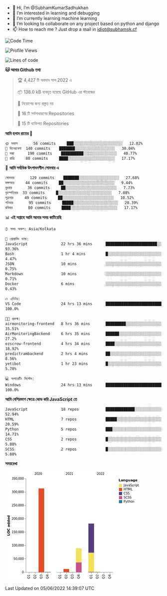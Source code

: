 - 👋 Hi, I’m @SubhamKumarSadhukhan
- 👀 I’m interested in learning and debugging
- 🌱 I’m currently learning machine learning
- 💞️ I’m looking to collaborate on any project based on python and django
- 📫 How to reach me ?
      Just drop a mail in idiot@subhamsk.cf

<!---
SubhamKumarSadhukhan/SubhamKumarSadhukhan is a ✨ special ✨ repository because its `README.md` (this file) appears on your GitHub profile.
You can click the Preview link to take a look at your changes.
--->


<!--START_SECTION:waka-->
![Code Time](http://img.shields.io/badge/Code%20Time-538%20hrs%2042%20mins-blue)

![Profile Views](http://img.shields.io/badge/%E0%A6%AA%E0%A7%8D%E0%A6%B0%E0%A7%8B%E0%A6%AB%E0%A6%BE%E0%A6%87%E0%A6%B2%20%E0%A6%A6%E0%A6%B0%E0%A7%8D%E0%A6%B6%E0%A6%A8-50-blue)

![Lines of code](https://img.shields.io/badge/%E0%A6%B9%E0%A7%8D%E0%A6%AF%E0%A6%BE%E0%A6%B2%E0%A7%8B%20%E0%A6%93%E0%A6%AF%E0%A6%BC%E0%A6%BE%E0%A6%B0%E0%A7%8D%E0%A6%B2%E0%A7%8D%E0%A6%A1%20%E0%A6%A5%E0%A7%87%E0%A6%95%E0%A7%87%20%E0%A6%86%E0%A6%AE%E0%A6%BF%20%E0%A6%B2%E0%A6%BF%E0%A6%96%E0%A7%87%E0%A6%9B%E0%A6%BF-600%20Thousand%20%E0%A6%95%E0%A7%8B%E0%A6%A1%E0%A7%87%E0%A6%B0%20%E0%A6%B2%E0%A6%BE%E0%A6%87%E0%A6%A8-blue)

**🐱 আমার Github তথ্য** 

> 🏆 4,427 টি অবদান সাল 2022 এ
 > 
> 📦 138.0 kB ব্যবহৃত হয়েছে GitHub এর স্টরেজের 
 > 
> 🚫 নিয়োগের জন্য প্রস্তুত নয়
 > 
> 📜 16 টি সর্বসাধারণের Repositories 
 > 
> 🔑 15 টি ব্যক্তিগত Repositories  
 > 
**আমি হলাম রাতের 🦉** 

```text
🌞 সকাল       56 commits     ███░░░░░░░░░░░░░░░░░░░░░░   12.02% 
🌆 দিনেরবেলা  140 commits    ███████░░░░░░░░░░░░░░░░░░   30.04% 
🌃 সন্ধা      190 commits    ██████████░░░░░░░░░░░░░░░   40.77% 
🌙 রাত্রি     80 commits     ████░░░░░░░░░░░░░░░░░░░░░   17.17%

```
📅 **আমি সর্বাধিক উৎপাদনশীল সোমবার এ** 

```text
সোমবার       129 commits    ███████░░░░░░░░░░░░░░░░░░   27.68% 
মঙ্গলবার     44 commits     ██░░░░░░░░░░░░░░░░░░░░░░░   9.44% 
বুধবার       36 commits     ██░░░░░░░░░░░░░░░░░░░░░░░   7.73% 
বৃহস্পতিবার  33 commits     █░░░░░░░░░░░░░░░░░░░░░░░░   7.08% 
শুক্রবার     49 commits     ██░░░░░░░░░░░░░░░░░░░░░░░   10.52% 
শনিবার       95 commits     █████░░░░░░░░░░░░░░░░░░░░   20.39% 
রবিবার       80 commits     ████░░░░░░░░░░░░░░░░░░░░░   17.17%

```


📊 **এই সপ্তাহে আমি আমার সময় কাটিয়েছি** 

```text
⌚︎ সময় অঞ্চল: Asia/Kolkata

💬 প্রোগ্রামিং ভাষা: 
JavaScript               22 hrs 36 mins      ███████████████████████░░   93.36% 
Bash                     1 hr 4 mins         █░░░░░░░░░░░░░░░░░░░░░░░░   4.47% 
JSON                     10 mins             ░░░░░░░░░░░░░░░░░░░░░░░░░   0.75% 
Markdown                 10 mins             ░░░░░░░░░░░░░░░░░░░░░░░░░   0.71% 
Docker                   6 mins              ░░░░░░░░░░░░░░░░░░░░░░░░░   0.43%

🔥 এডিটর: 
VS Code                  24 hrs 13 mins      █████████████████████████   100.0%

🐱‍💻 প্রকল্ম: 
airmonitoring-frontend   8 hrs 36 mins       █████████░░░░░░░░░░░░░░░░   35.51% 
AirMonitoringBackend     6 hrs 35 mins       ██████░░░░░░░░░░░░░░░░░░░   27.2% 
ezscrow-frontend         4 hrs 34 mins       ████░░░░░░░░░░░░░░░░░░░░░   18.92% 
predictrambackend        2 hrs 4 mins        ██░░░░░░░░░░░░░░░░░░░░░░░   8.56% 
yetibot                  1 hr 23 mins        █░░░░░░░░░░░░░░░░░░░░░░░░   5.78%

💻 অপারেটিং সিস্টেম: 
Windows                  24 hrs 13 mins      █████████████████████████   100.0%

```

**আমি বেশিরভাগ ক্ষেত্রে কোড করি JavaScript তে** 

```text
JavaScript               18 repos            █████████████░░░░░░░░░░░░   52.94% 
HTML                     7 repos             █████░░░░░░░░░░░░░░░░░░░░   20.59% 
Python                   5 repos             ███░░░░░░░░░░░░░░░░░░░░░░   14.71% 
CSS                      2 repos             █░░░░░░░░░░░░░░░░░░░░░░░░   5.88% 
SCSS                     2 repos             █░░░░░░░░░░░░░░░░░░░░░░░░   5.88%

```


**সময়রেখা**

![Chart not found](https://raw.githubusercontent.com/SubhamKumarSadhukhan/SubhamKumarSadhukhan/main/charts/bar_graph.png) 


 Last Updated on 05/06/2022 14:39:07 UTC
<!--END_SECTION:waka-->
